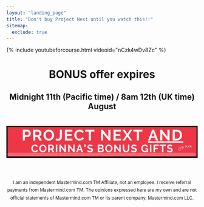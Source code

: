 ```yaml
---
layout: "landing_page"
title: "Don't buy Project Next until you watch this!!"
sitemap:
  exclude: true  
---
```

 <div class="separator-2"></div>
 
{% include youtubeforcourse.html videoid="nCzk4wDv8Zc" %}

<center>
<h1>BONUS offer expires</h1>
<h2>
Midnight 11th (Pacific time) / 8am 12th (UK time) August<br />
</h2>
<h1><span id="demo"></span></h1>

<a href="https://timetothrivechallenge.com/projectnext?source=ildpromise&a=1899" target="_blank">
  <img src="/i/Buttons/pnandbonuses.png" alt="Project Next with Bonus Bundle button">
</a>

<br><br>
<sub>I am an independent Mastermind.com TM Affiliate, not an employee. I receive referral payments from Mastermind.com TM. The opinions expressed here are my own and are not official statements of Mastermind.com TM or its parent company, Mastermind.com LLC.</sub>

</center>

<!-- Display the countdown timer in an element -->


<script type="text/javascript" src="https://moment.github.io/luxon/global/luxon.min.js"></script>
<script type="text/javascript">
    // Set the date we're counting down to (in UTC)
    var end = luxon.DateTime.fromISO("2022-08-12T23:59:59-07:00");

    var second = 1000;
    var minute = 60 * second;
    var hour = 60 * minute;
    var day = 24 * hour;

    // Get todays date and time
    var date = new Date();
    var now = luxon.DateTime.local();
    var diff = end.diff(now);

    // Update the count down every 1 second
    var x = setInterval(function() {

        // Time calculations for days, hours, minutes and seconds
        var days = Math.floor(diff / day);
        var hours = Math.floor((diff % day) / hour);
        var minutes = Math.floor((diff % hour) / minute);
        var seconds = Math.floor((diff % minute) / second);

        // Display the result in the element with id="demo"
        document.getElementById("demo").innerHTML = days + " days, " + hours + " hours, "
        + minutes + " mins, " + seconds + "  ";

        // If the count down is finished, write some text 
        if (diff < 0) {
            clearInterval(x);
            document.getElementById("demo").innerHTML = "OFFER IS NOW CLOSED";
        }

        diff = diff - second;

    }, second);
</script>